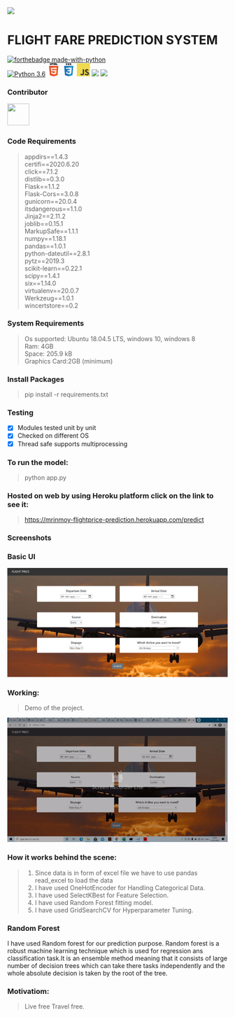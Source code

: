 <img src="https://tds.indianeagle.com/wp-content/uploads/2018/08/Booking-Flights-through-Travel-Agents.jpg">

# FLIGHT FARE PREDICTION SYSTEM

[![forthebadge made-with-python](http://ForTheBadge.com/images/badges/made-with-python.svg)](https://www.python.org/)                 
[![Python 3.6](https://img.shields.io/badge/python-3.6-blue.svg)](https://www.python.org/downloads/release/python-360/) 
<code><img height="30" src="https://raw.githubusercontent.com/github/explore/80688e429a7d4ef2fca1e82350fe8e3517d3494d/topics/html/html.png"></code>
<code><img height="30" src="https://raw.githubusercontent.com/github/explore/80688e429a7d4ef2fca1e82350fe8e3517d3494d/topics/css/css.png"></code>
<code><img height="30" src="https://raw.githubusercontent.com/github/explore/80688e429a7d4ef2fca1e82350fe8e3517d3494d/topics/javascript/javascript.png"></code>
<code><img height="30" src="https://github.com/tomchen/stack-icons/raw/master/logos/bootstrap.svg"></code>
<code><img height="30" src="https://symbols.getvecta.com/stencil_80/56_flask.3a79b5a056.jpg"></code>

### Contributor
<a href="https://github.com/argho28"><img src="https://avatars3.githubusercontent.com/u/54744863?s=400&v=4" height="50px" width="50px" alt=""/></a>



### Code Requirements</br>
>appdirs==1.4.3</br>
>certifi==2020.6.20</br>
>click==7.1.2</br>
>distlib==0.3.0</br>
>Flask==1.1.2</br>
>Flask-Cors==3.0.8</br>
>gunicorn==20.0.4</br>
>itsdangerous==1.1.0</br>
>Jinja2==2.11.2</br>
>joblib==0.15.1</br>
>MarkupSafe==1.1.1</br>
>numpy==1.18.1</br>
>pandas==1.0.1</br>
>python-dateutil==2.8.1</br>
>pytz==2019.3</br>
>scikit-learn==0.22.1</br>
>scipy==1.4.1</br>
>six==1.14.0</br>
>virtualenv==20.0.7</br>
>Werkzeug==1.0.1</br>
>wincertstore==0.2</br>



### System Requirements
> Os supported: Ubuntu 18.04.5 LTS, windows 10, windows 8</br>
> Ram: 4GB</br>
> Space: 205.9 kB</br>
> Graphics Card:2GB (minimum)</br>

### Install Packages
> pip install -r requirements.txt

### Testing
- [x]  Modules tested unit by unit
- [x]  Checked on different OS
- [x]  Thread safe supports multiprocessing

### To run the model:
> python app.py

### Hosted on web by using Heroku platform click on the link to see it:
> https://mrinmoy-flightprice-prediction.herokuapp.com/predict

### Screenshots

### Basic UI
<img src="https://github.com/Mrinmoy-Aus/Flight_Price_Prediction/blob/main/ui.png">

### Working:
> Demo of the project.
<img src="https://github.com/Mrinmoy-Aus/Flight_Price_Prediction/blob/main/working.gif">

### How it works behind the scene:
> 1. Since data is in form of excel file we have to use pandas read_excel to load the data</br>
> 2. I have used OneHotEncoder for Handling Categorical Data.</br>
> 3. I have used SelectKBest for Feature Selection.</br>
> 4. I have used Random Forest fitting model.</br>
> 5. I have used GridSearchCV for Hyperparameter Tuning.</br>

### Random Forest
I have used Random forest for our prediction purpose. Random forest is a robust machine learning technique which is used for regression ans classification task.It is an ensemble method meaning that it consists of large number of decision trees which can take there tasks independently and the whole absolute decision is taken by the root of the tree.

### Motivatiom:
> Live free Travel free.
